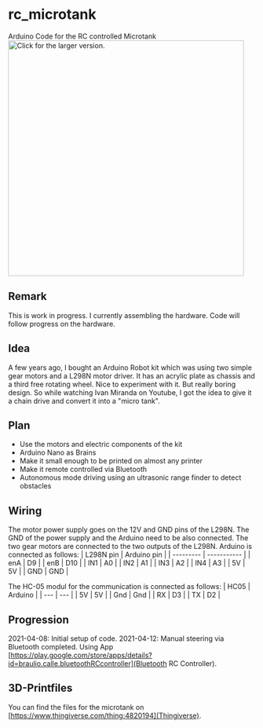 # rc_microtank
Arduino Code for the RC controlled Microtank
<a href="https://drive.google.com/uc?export=view&id=1334GY6rUDta5F0j1D3IIxgwWuF2fBBTM"><img src="https://drive.google.com/uc?export=view&id=1334GY6rUDta5F0j1D3IIxgwWuF2fBBTM" style="width: 480px; max-width: 100%; height: auto" title="Click for the larger version." /></a>

## Remark
This is work in progress. I currently assembling the hardware. Code will follow progress on the hardware.

## Idea
A few years ago, I bought an Arduino Robot kit which was using two simple gear motors and a L298N motor driver.
It has an acrylic plate as chassis and a third free rotating wheel. Nice to experiment with it. But really 
boring design. So while watching Ivan Miranda on Youtube, I got the idea to give it a chain drive and convert it 
into a "micro tank".

## Plan
- Use the motors and electric components of the kit
- Arduino Nano as Brains
- Make it small enough to be printed on almost any printer
- Make it remote controlled via Bluetooth
- Autonomous mode driving using an ultrasonic range finder to detect obstacles

## Wiring
The motor power supply goes on the 12V and GND pins of the L298N. The GND of the power supply and the Arduino need to be also connected.
The two gear motors are connected to the two outputs of the L298N.
Arduino is connected as follows:
| L298N pin | Arduino pin |
| --------- | ----------- |
| enA       | D9          |
| enB       | D10         |
| IN1       | A0          |
| IN2       | A1          |
| IN3       | A2          |
| IN4       | A3          |
| 5V        | 5V          |
| GND       | GND         |

The HC-05 modul for the communication is connected as follows:
| HC05 | Arduino |
| --- | --- |
| 5V | 5V |
| Gnd | Gnd |
| RX | D3 |
| TX | D2 |



## Progression
2021-04-08: Initial setup of code. 
2021-04-12: Manual steering via Bluetooth completed. Using App [https://play.google.com/store/apps/details?id=braulio.calle.bluetoothRCcontroller](Bluetooth RC Controller).

## 3D-Printfiles
You can find the files for the microtank on [https://www.thingiverse.com/thing:4820194](Thingiverse).
